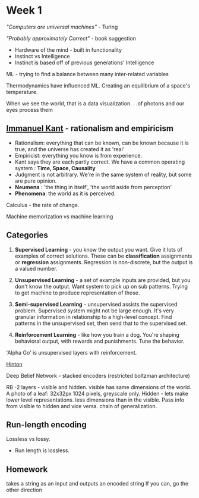 # Week 1

_"Computers are universal machines"_ - Turing

_"Probably approximately Correct"_ - book suggestion

- Hardware of the mind - built in functionality
- Instinct vs Intelligence
- Instinct is based off of previous generations' Intelligence

ML - trying to find a balance between many inter-related variables

Thermodynamics have influenced ML. Creating an equilibrium of a space's temperature.

When we see the world, that is a data visualization. . .of photons and our eyes process them

## [Immanuel Kant](https://en.wikipedia.org/wiki/Immanuel_Kant) - rationalism and empiricism

- Rationalism: everything that can be known, can be known because it is true, and the universe has created it as 'real'
- Empiricist: everything you know is from experience.
- Kant says they are each partly correct. We have a common operating system : **Time, Space, Causality**
- Judgment is not arbitrary. We're in the same system of reality, but some are pure opinion.
- **Neumena** : 'the thing in itself', 'the world aside from perception'
- **Phenomena**: the world as it is perceived.

Calculus - the rate of change.

Machine memorization vs machine learning

## Categories

1) **Supervised Learning** - you know the output you want. Give it lots of examples of correct solutions. These can be **classification** assignments or **regression** assignments. Regression is non-discrete, but the output is a valued number.

2) **Unsupervised Learning** - a set of example inputs are provided, but you don't know the output. Want system to pick up on sub patterns. Trying to get machine to produce representation of those.

3) **Semi-supervised Learning** - unsupervised assists the supervised problem. Supervised system might not be large enough. It's very granular information in relationship to a high-level concept. Find patterns in the unsupervised set, then send that to the supervised set.

4) **Reinforcement Learning** - like how you train a dog. You're shaping behavioral output, with rewards and punishments. Tune the behavior.

'Alpha Go' is unsupervised layers with reinforcement.

[Hinton](https://en.wikipedia.org/wiki/Geoffrey_Hinton)

Deep Belief Network - stacked encoders (restricted boltzman architecture)

RB -2 layers - visible and hidden. visible has same dimensions of the world. A photo of a leaf: 32x32px 1024 pixels, greyscale only. Hidden - lets make lower level representations. less dimensions than in the visible. Pass info from visible to hidden and vice versa. chain of generalization.

## Run-length encoding

Lossless vs lossy.

- Run length is lossless.

## Homework

takes a string as an input and outputs an encoded string If you can, go the other direction
